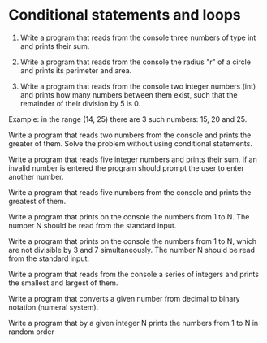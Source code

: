 # Conditional statements and loops
1. Write a program that reads from the console three numbers of type int and prints their sum. 

2. Write a program that reads from the console the radius "r" of a circle and prints its perimeter and area.

3. Write a program that reads from the console two integer numbers (int) and prints how many numbers between them exist, such that the remainder of their division by 5 is 0. 

Example: in the range (14, 25) there are 3 such numbers: 15, 20 and 25.

Write a program that reads two numbers from the console and prints the greater of them. Solve the problem without using conditional statements.

Write a program that reads five integer numbers and prints their sum. If an invalid number is entered the program should prompt the user to enter another number.

Write a program that reads five numbers from the console and prints the greatest of them.


Write a program that prints on the console the numbers from 1 to N. The number N should be read from the standard input.

Write a program that prints on the console the numbers from 1 to N, which are not divisible by 3 and 7 simultaneously. The number N should be read from the standard input.

Write a program that reads from the console a series of integers and prints the smallest and largest of them.

Write a program that converts a given number from decimal to binary notation (numeral system).

Write a program that by a given integer N prints the numbers from 1 to N in random order
